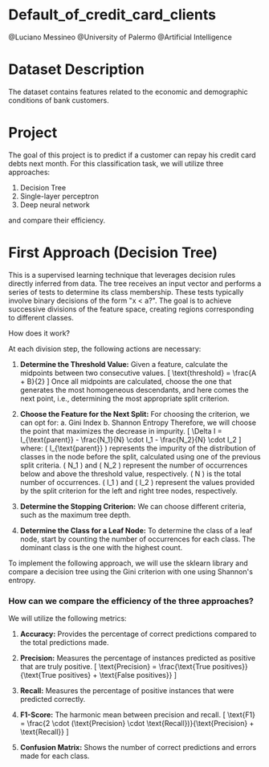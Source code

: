 # Default_of_credit_card_clients

@Luciano Messineo
@University of Palermo
@Artificial Intelligence

# Dataset Description

The dataset contains features related to the economic and demographic conditions of bank customers.

# Project

The goal of this project is to predict if a customer can repay his credit card debts next month. For this classification task, we will utilize three approaches:

1. Decision Tree
2. Single-layer perceptron
3. Deep neural network

and compare their efficiency.

# First Approach (Decision Tree)

This is a supervised learning technique that leverages decision rules directly inferred from data. The tree receives an input vector and performs a series of tests to determine its class membership. These tests typically involve binary decisions of the form "x < a?". The goal is to achieve successive divisions of the feature space, creating regions corresponding to different classes.

How does it work?

At each division step, the following actions are necessary:

1. **Determine the Threshold Value:**
   Given a feature, calculate the midpoints between two consecutive values.
   \[ \text{threshold} = \frac{A + B}{2} \]
   Once all midpoints are calculated, choose the one that generates the most homogeneous descendants, and here comes the next point, i.e., determining the most appropriate split criterion.

2. **Choose the Feature for the Next Split:**
   For choosing the criterion, we can opt for:
   a. Gini Index
   b. Shannon Entropy
   Therefore, we will choose the point that maximizes the decrease in impurity.
   \[ \Delta I = I_{\text{parent}} - \frac{N_1}{N} \cdot I_1 - \frac{N_2}{N} \cdot I_2 \]
   where:
   \( I_{\text{parent}} \) represents the impurity of the distribution of classes in the node before the split, calculated using one of the previous split criteria.
   \( N_1 \) and \( N_2 \) represent the number of occurrences below and above the threshold value, respectively.
   \( N \) is the total number of occurrences.
   \( I_1 \) and \( I_2 \) represent the values provided by the split criterion for the left and right tree nodes, respectively.

3. **Determine the Stopping Criterion:**
   We can choose different criteria, such as the maximum tree depth.

4. **Determine the Class for a Leaf Node:**
   To determine the class of a leaf node, start by counting the number of occurrences for each class. The dominant class is the one with the highest count.

To implement the following approach, we will use the sklearn library and compare a decision tree using the Gini criterion with one using Shannon's entropy.



### How can we compare the efficiency of the three approaches?

We will utilize the following metrics:

1. **Accuracy:**
   Provides the percentage of correct predictions compared to the total predictions made.

2. **Precision:**
   Measures the percentage of instances predicted as positive that are truly positive.
   \[ \text{Precision} = \frac{\text{True positives}}{\text{True positives} + \text{False positives}} \]

3. **Recall:**
   Measures the percentage of positive instances that were predicted correctly.

4. **F1-Score:**
   The harmonic mean between precision and recall.
   \[ \text{F1} = \frac{2 \cdot (\text{Precision} \cdot \text{Recall})}{\text{Precision} + \text{Recall}} \]

5. **Confusion Matrix:**
   Shows the number of correct predictions and errors made for each class.
